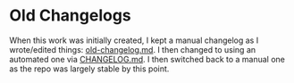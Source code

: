 # Old Changelogs

When this work was initially created, I kept a manual changelog as I wrote/edited things: [old-changelog.md](./old-CHANGELOG.md). I then changed to using an automated one via [CHANGELOG.md](./CHANGELOG.md). I then switched back to a manual one as the repo was largely stable by this point.


